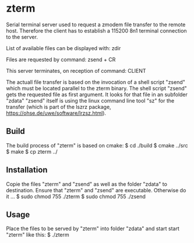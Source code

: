 # zterm
Serial terminal server used to request a zmodem file transfer to the remote host.
Therefore the client has to establish a 115200 8n1 terminal connection to the server.

List of available files can be displayed with:
zdir

Files are requested by command:
zsend <file> + CR

This server terminates, on reception of command:
CLIENT

The actuall file transfer is based on the invocation of a shell script "zsend" 
which must be located parallel to the zterm binary. The shell script "zsend" 
gets the requested file as first argument. It looks for that file in an subfolder 
"zdata"
"zsend" itself is using the linux command line tool "sz" for the transfer
(which is part of the lszrz package, https://ohse.de/uwe/software/lrzsz.html).

## Build
The build process of "zterm" is based on cmake:
$   cd ./build
$   cmake ../src
$   make
$   cp zterm ../


## Installation
Copie the files "zterm" and "zsend" as well as the folder "zdata" to destination.
Ensure that "zterm" and "zsend" are executable. Otherwise do it ...
$   sudo chmod 755 ./zterm
$   sudo chmod 755 ./zsend

## Usage
Place the files to be served by "zterm" into folder "zdata" and start start "zterm"
like this:
$   ./zterm

